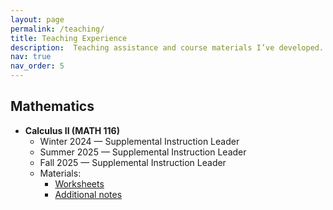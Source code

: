 ```yaml
---
layout: page
permalink: /teaching/
title: Teaching Experience
description:  Teaching assistance and course materials I’ve developed.
nav: true
nav_order: 5
---
```


## Mathematics

- **Calculus II (MATH 116)**
  - Winter 2024 — Supplemental Instruction Leader  
  - Summer 2025 — Supplemental Instruction Leader  
  - Fall 2025 — Supplemental Instruction Leader  
  - Materials:  
    - [Worksheets](/teaching)  
    - [Additional notes](/teaching)  
